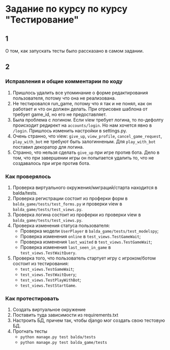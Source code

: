 # Задание по курсу по курсу "Тестирование"

## 1

О том, как запускать тесты было рассказано в самом задании.

## 2

### Исправления и общие комментарии по коду

1. Пришлось удалить все упоминание о форме редактирования пользователя, потому что она не реализована.
2. Не тестировался run_game, потому что я так и не понял, как он работает и что он должен делать. При отрисовке шаблона от требует game_id, но его не предоставляет.
3. Была проблема с логином. Если view требует логина, то по-дефолту происходит редирект на `accounts/login`. Но нам хочется явно в `/login`. Пришлось изменить настройки в settings.py.
4. Очень странно, что view: `give_up`, `view_profile`, `cancel_game_request`, `play_with_bot` не требуют быть залогинненым. Для `play_with_bot` поставил декоратор для логина.
5. Странно, что нельзя сделать `give_up` при игре против бота. Дело в том, что при завершении игры он попытается удалить то, что не создавалось при игре против бота.

### Как проверялось

1. Проверка виртуального окружения/миграций/старта находится в balda/tests.
2. Проверка регистрации состоит из проферки форм в `balda_game/tests/test_forms.py` и проверки view в `balda_game/tests/test_views.py`.
3. Проверка логина состоит из проферки из проверки view в `balda_game/tests/test_views.py`.
4. Проверка изменения статуса пользователя:
   * Проверка модели `UserPlayer` в `balda_game/tests/test_modelspy`;
   * Проверка изменения `online` в `test_views.TestGameWait`;
   * Проверка изменения `last_waited` в `test_views.TestGameWait`;
   * Проверка изменения `last_seen_in_game` в `test_views.TestWaitQuery`.
5. Проверка того, что пользователь стартует игру с игроком/ботом состоит из тестирования: 
   * `test_views.TestGameWait`;
   * `test_views.TestWaitQuery`; 
   * `test_views.TestPlayWithBot`; 
   * `test_views.TestStartGame`.

### Как протестировать

1. Создать виртуальное окружение
2. Поставить туда зависимости из requirements.txt
3. Настроить БД, причем так, чтобы django мог создать свою тестовую БД.
4. Прогнать тесты
   * `python manage.py test balda/tests`
   * `python manage.py test balda_game/tests`
